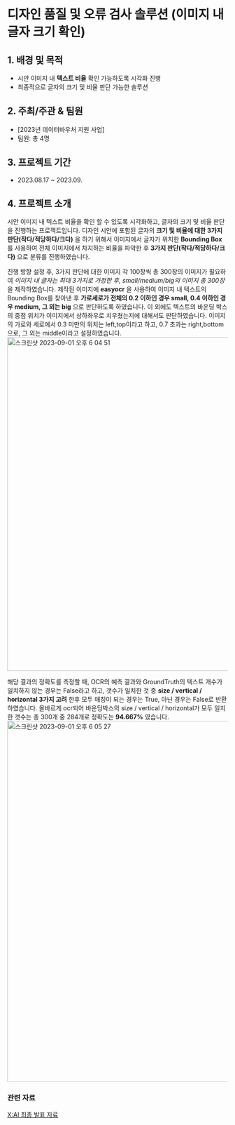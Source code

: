 # 디자인 품질 및 오류 검사 솔루션 (이미지 내 글자 크기 확인)

## 1. 배경 및 목적
- 시안 이미지 내 **텍스트 비율** 확인 가능하도록 시각화 진행
- 최종적으로 글자의 크기 및 비율 판단 가능한 솔루션

## 2. 주최/주관 & 팀원
- [2023년 데이터바우처 지원 사업]
- 팀원: 총 4명

## 3. 프로젝트 기간
- 2023.08.17 ~ 2023.09.

## 4. 프로젝트 소개  
  시안 이미지 내 텍스트 비율을 확인 할 수 있도록 시각화하고, 글자의 크기 및 비율 판단을 진행하는 프로젝트입니다. 디자인 시안에 포함된 글자의 **크기 및 비율에 대한 3가지 판단(작다/적당하다/크다)** 을 하기 위해서 이미지에서 글자가 위치한 **Bounding Box**를 사용하여 전체 이미지에서 차지하는 비율을 파악한 후 **3가지 판단(작다/적당하다/크다)** 으로 분류를 진행하였습니다.  
  
  진행 방향 설정 후, 3가지 판단에 대한 이미지 각 100장씩 총 300장의 이미지가 필요하여 *이미지 내 글자는 최대 3가지로 가정한 후, small/medium/big의 이미지 총 300장* 을 제작하였습니다. 제작된 이미지에 **easyocr** 을 사용하여 이미지 내 텍스트의 Bounding Box를 찾아낸 후 **가로세로가 전체의 0.2 이하인 경우 small, 0.4 이하인 경우 medium, 그 외는 big** 으로 판단하도록 하였습니다. 이 외에도 텍스트의 바운딩 박스의 중점 위치가 이미지에서 상하좌우로 치우쳤는지에 대해서도 판단하였습니다. 이미지의 가로와 세로에서 0.3 미만의 위치는 left,top이라고 하고, 0.7 초과는 right,bottom으로, 그 외는 middle이라고 설정하였습니다.  
<img width="761" alt="스크린샷 2023-09-01 오후 6 04 51" src="https://github.com/L-yejin/2023-XAI-toyproject/assets/104400282/63968300-3577-445f-88f0-0400b13ce708">

  해당 결과의 정확도를 측정할 때, OCR의 예측 결과와 GroundTruth의 텍스트 개수가 일치하지 않는 경우는 False라고 하고, 갯수가 일치한 것 중 **size / vertical / horizontal 3가지 고려** 한후 모두 매칭이 되는 경우는 True, 아닌 경우는 False로 반환하였습니다. 올바르게 ocr되어 바운딩박스의 size / vertical / horizontal가 모두 일치한 갯수는 총 300개 중 284개로 정확도는 **94.667%** 였습니다.  
<img width="823" alt="스크린샷 2023-09-01 오후 6 05 27" src="https://github.com/L-yejin/2023-XAI-toyproject/assets/104400282/bdc7017e-bbd4-445f-be3e-c21437332c6b">

### 관련 자료
[X:AI 최종 발표 자료](https://drive.google.com/file/d/1vduIJbpRxHXBn-cBV5bVqcgt0NSxkyCj/view?usp=drive_link)
